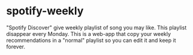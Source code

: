 # spotify-weekly
"Spotify Discover" give weekly playlist of song you may like. This playlist disappear every Monday. This is a web-app that copy your weekly recommendations in a "normal" playlist so you can edit it and keep it forever.
